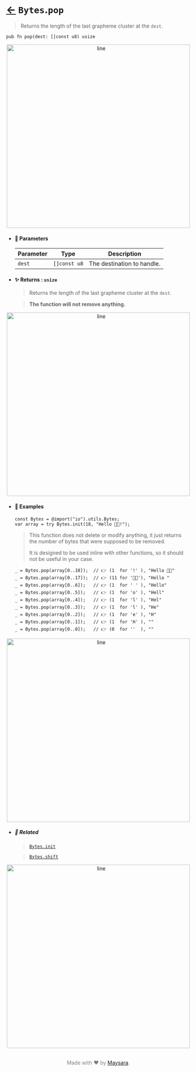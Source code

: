# [←](../Bytes.md) `Bytes`.`pop`

> Returns the length of the last grapheme cluster at the `dest`.

```zig
pub fn pop(dest: []const u8) usize
```


<div align="center">
<img src="https://github.com/maysara-elshewehy/io-bench/tree/main/dist/img/md/line.png" alt="line" style="width:500px;"/>
</div>

- #### 🧩 Parameters

    | Parameter | Type         | Description                |
    | --------- | ------------ | -------------------------- |
    | `dest`    | `[]const u8` | The destination to handle. |

- #### ✨ Returns : `usize`

    > Returns the length of the last grapheme cluster at the `dest`.

    > **The function will not remove anything.**

<div align="center">
<img src="https://github.com/maysara-elshewehy/io-bench/tree/main/dist/img/md/line.png" alt="line" style="width:500px;"/>
</div>

- #### 🧪 Examples

    ```zig
    const Bytes = @import("io").utils.Bytes;
    var array = try Bytes.init(18, "Hello 👨‍🏭!");
    ```

    > This function does not delete or modify anything, it just returns the number of bytes that were supposed to be removed.
    >
    > It is designed to be used inline with other functions, so it should not be useful in your case.

    ```zig
    _ = Bytes.pop(array[0..18]);  // 👉 (1  for '!' ), "Hello 👨‍🏭"
    _ = Bytes.pop(array[0..17]);  // 👉 (11 for '👨‍🏭'), "Hello "
    _ = Bytes.pop(array[0..6]);   // 👉 (1  for ' ' ), "Hello"
    _ = Bytes.pop(array[0..5]);   // 👉 (1  for 'o' ), "Hell"
    _ = Bytes.pop(array[0..4]);   // 👉 (1  for 'l' ), "Hel"
    _ = Bytes.pop(array[0..3]);   // 👉 (1  for 'l' ), "He"
    _ = Bytes.pop(array[0..2]);   // 👉 (1  for 'e' ), "H"
    _ = Bytes.pop(array[0..1]);   // 👉 (1  for 'H' ), ""
    _ = Bytes.pop(array[0..0]);   // 👉 (0  for ''  ), ""
    ```

<div align="center">
<img src="https://github.com/maysara-elshewehy/io-bench/tree/main/dist/img/md/line.png" alt="line" style="width:500px;"/>
</div>

- ##### 🔗 Related

  > [`Bytes.init`](./init.md)

  > [`Bytes.shift`](./shift.md)

<div align="center">
<img src="https://github.com/maysara-elshewehy/io-bench/tree/main/dist/img/md/line.png" alt="line" style="width:500px;"/>
</div>

<p align="center" style="color:grey;"><br />Made with ❤️ by <a href="http://github.com/maysara-elshewehy" target="blank">Maysara</a>.</p>